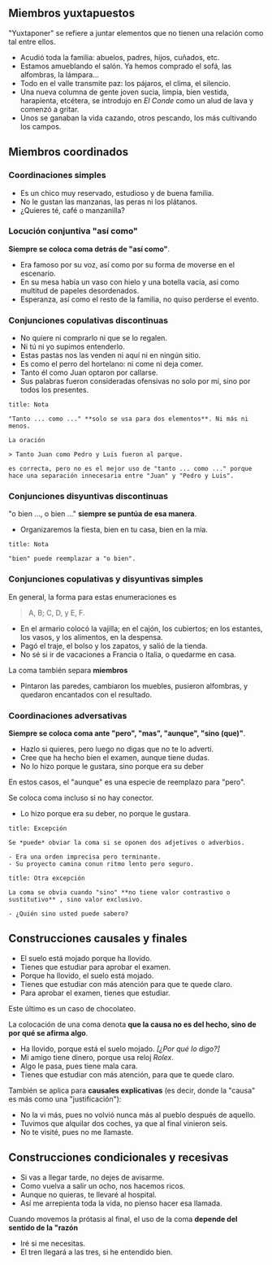 ## Miembros yuxtapuestos

"Yuxtaponer" se refiere a juntar elementos que no tienen una relación como tal entre ellos.

- Acudió toda la familia: abuelos, padres, hijos, cuñados, etc.
- Estamos amueblando el salón. Ya hemos comprado el sofá, las alfombras, la lámpara...
- Todo en el valle transmite paz: los pájaros, el clima, el silencio.
- Una nueva columna de gente joven sucia, limpia, bien vestida, harapienta, etcétera, se introdujo en *El Conde* como un alud de lava y comenzó a gritar.
- Unos se ganaban la vida cazando, otros pescando, los más cultivando los campos.

## Miembros coordinados

### Coordinaciones simples

- Es un chico muy reservado, estudioso y de buena familia.
- No le gustan las manzanas, las peras ni los plátanos.
- ¿Quieres té, café o manzanilla?

### Locución conjuntiva "así como"

**Siempre se coloca coma detrás de "así como"**.

- Era famoso por su voz, así como por su forma de moverse en el escenario.
- En su mesa había un vaso con hielo y una botella vacía, así como multitud de papeles desordenados.
- Esperanza, así como el resto de la familia, no quiso perderse el evento.

### Conjunciones copulativas discontinuas

- No quiere ni comprarlo ni que se lo regalen.
- Ni tú ni yo supimos entenderlo.
- Estas pastas nos las venden ni aquí ni en ningún sitio.
- Es como el perro del hortelano: ni come ni deja comer.
- Tanto él como Juan optaron por callarse.
- Sus palabras fueron consideradas ofensivas no solo por mí, sino por todos los presentes.

```ad-note
title: Nota

"Tanto ... como ..." **solo se usa para dos elementos**. Ni más ni menos.

La oración

> Tanto Juan como Pedro y Luis fueron al parque.

es correcta, pero no es el mejor uso de "tanto ... como ..." porque hace una separación innecesaria entre "Juan" y "Pedro y Luis".

```

### Conjunciones disyuntivas discontinuas

"o bien ..., o bien ..." **siempre se puntúa de esa manera**.

- Organizaremos la fiesta, bien en tu casa, bien en la mía.

```ad-note
title: Nota

"bien" puede reemplazar a "o bien".

```

### Conjunciones copulativas y disyuntivas simples

En general, la forma para estas enumeraciones es

> A, B; C, D, y E, F.

- En el armario colocó la vajilla; en el cajón, los cubiertos; en los estantes, los vasos, y los alimentos, en la despensa.
- Pagó el traje, el bolso y los zapatos, y salió de la tienda.
- No sé si ir de vacaciones a Francia o Italia, o quedarme en casa.

La coma también separa **miembros**

- Pintaron las paredes, cambiaron los muebles, pusieron alfombras, y quedaron encantados con el resultado.

### Coordinaciones adversativas

**Siempre se coloca coma ante "pero", "mas", "aunque", "sino (que)"**.

- Hazlo si quieres, pero luego no digas que no te lo advertí.
- Cree que ha hecho bien el examen, aunque tiene dudas.
- No lo hizo porque le gustara, sino porque era su deber

En estos casos, el "aunque" es una especie de reemplazo para "pero".

Se coloca coma incluso si no hay conector.

- Lo hizo porque era su deber, no porque le gustara.

```ad-warning
title: Excepción

Se *puede* obviar la coma si se oponen dos adjetivos o adverbios.

- Era una orden imprecisa pero terminante.
- Su proyecto camina conun ritmo lento pero seguro.

```

```ad-warning
title: Otra excepción

La coma se obvia cuando "sino" **no tiene valor contrastivo o sustitutivo** , sino valor exclusivo.

- ¿Quién sino usted puede sabero?

```

## Construcciones causales y finales

- El suelo está mojado porque ha llovido.
- Tienes que estudiar para aprobar el examen.
- Porque ha llovido, el suelo está mojado.
- Tienes que estudiar con más atención para que te quede claro.
- Para aprobar el examen, tienes que estudiar.

Este último es un caso de chocolateo.

La colocación de una coma denota **que la causa no es del hecho, sino de por qué se afirma algo**.

- Ha llovido, porque está el suelo mojado. *\[¿Por qué lo digo?]*
- Mi amigo tiene dinero, porque usa reloj *Rolex*.
- Algo le pasa, pues tiene mala cara.
- Tienes que estudiar con más atención, para que te quede claro.

También se aplica para **causales explicativas** (es decir, donde la "causa" es más como una "justificación"):

- No la vi más, pues no volvió nunca más al pueblo después de aquello.
- Tuvimos que alquilar dos coches, ya que al final vinieron seis.
- No te visité, pues no me llamaste.

## Construcciones condicionales y recesivas

- Si vas a llegar tarde, no dejes de avisarme.
- Como vuelva a salir un ocho, nos hacemos ricos.
- Aunque no quieras, te llevaré al hospital.
- Así me arrepienta toda la vida, no pienso hacer esa llamada.

Cuando movemos la prótasis al final, el uso de la coma **depende del sentido de la "razón**

- Iré si me necesitas.
- El tren llegará a las tres, si he entendido bien.
